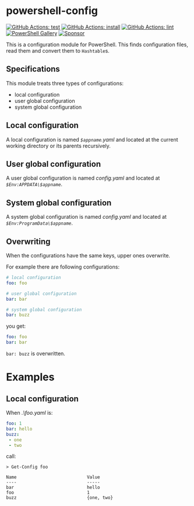 # powershell-config

[![GitHub Actions: test](https://github.com/kakkun61/powershell-config/workflows/test/badge.svg)](https://github.com/kakkun61/powershell-config/actions?query=workflow%3Atest) [![GitHub Actions: install](https://github.com/kakkun61/powershell-config/workflows/install/badge.svg)](https://github.com/kakkun61/powershell-config/actions?query=workflow%3Ainstall) [![GitHub Actions: lint](https://github.com/kakkun61/powershell-config/workflows/lint/badge.svg)](https://github.com/kakkun61/powershell-config/actions?query=workflow%3Alint) [![PowerShell Gallery](https://img.shields.io/powershellgallery/p/config.svg)](https://www.powershellgallery.com/packages/config/) [![Sponsor](https://img.shields.io/badge/Sponsor-%E2%9D%A4-red?logo=GitHub)](https://github.com/sponsors/kakkun61)

This is a configuration module for PowerShell. This finds configuration files, read them and convert them to `Hashtable`s.

## Specifications

This module treats three types of configurations:

- local configuration
- user global configuration
- system global configuration

## Local configuration

A local configuration is named _`$appname`.yaml_ and located at the current working directory or its parents recursively.

## User global configuration

A user global configuration is named _config.yaml_ and located at _`$Env:APPDATA\$appname`_.

## System global configuration

A system global configuration is named _config.yaml_ and located at _`$Env:ProgramData\$appname`_.

## Overwriting

When the configurations have the same keys, upper ones overwrite.

For example there are following configurations:

```yaml
# local configuration
foo: foo

# user global configuration
bar: bar

# system global configuration
bar: buzz
```

you get:

```yaml
foo: foo
bar: bar
```

`bar: buzz` is overwritten.

# Examples

## Local configuration

When _.\foo.yaml_ is:

```yaml
foo: 1
bar: hello
buzz:
 - one
 - two
```

call:

```
> Get-Config foo

Name                           Value
----                           -----
bar                            hello
foo                            1
buzz                           {one, two}
```
